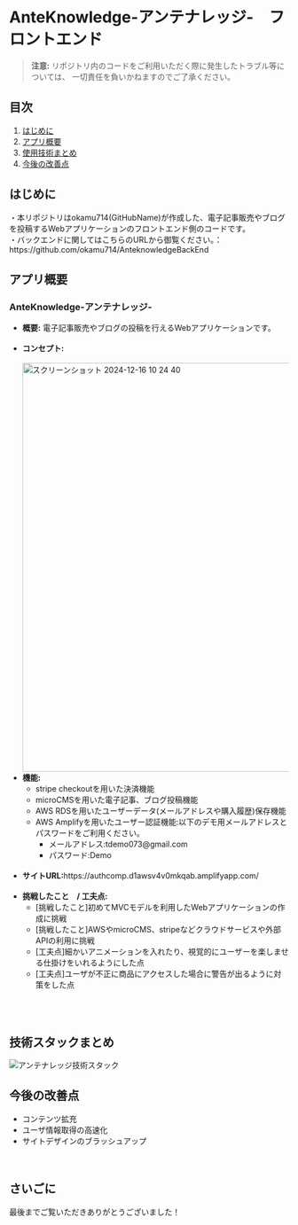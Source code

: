 
<body>
  <h1>AnteKnowledge-アンテナレッジ-　フロントエンド</h1>
  
  <blockquote>
    <strong>注意:</strong> リポジトリ内のコードをご利用いただく際に発生したトラブル等については、
    一切責任を負いかねますのでご了承ください。
  </blockquote>
  
  <h2>目次</h2>
  <ol>
    <li><a href="#introduction">はじめに</a></li>
    <li><a href="#apps">アプリ概要</a></li>
    <li><a href="#technologies">使用技術まとめ</a></li>
    <li><a href="#improvements">今後の改善点</a></li>
  </ol>

  <h2 id="introduction">はじめに</h2>
  <p>
    ・本リポジトリはokamu714(GitHubName)が作成した、電子記事販売やブログを投稿するWebアプリケーションのフロントエンド側のコードです。<br/>
    ・バックエンドに関してはこちらのURLから御覧ください。：　https://github.com/okamu714/AnteknowledgeBackEnd<br/>
  </p>

  <h2 id="apps">アプリ概要</h2>

  <h3>AnteKnowledge-アンテナレッジ-</h3>
  <ul>
    <li><strong>概要:</strong> 電子記事販売やブログの投稿を行えるWebアプリケーションです。</li><br/>
    <li><strong>コンセプト:</strong></li><br/>
    <img width="738" alt="スクリーンショット 2024-12-16 10 24 40" src="https://github.com/user-attachments/assets/02abce4d-aa00-43da-9339-ada55d8a077e" />
    <li><strong>機能:</strong>
      <ul>
        <li>stripe checkoutを用いた決済機能</li>
        <li>microCMSを用いた電子記事、ブログ投稿機能</li>
        <li>AWS RDSを用いたユーザーデータ(メールアドレスや購入履歴)保存機能</li>
        <li>AWS Amplifyを用いたユーザー認証機能:以下のデモ用メールアドレスとパスワードをご利用ください。
          <ul>
            <li>メールアドレス:tdemo073@gmail.com</li>
            <li>パスワード:Demo</li>
          </ul>
        </li>
      </ul>
    </li><br/>
    <li><strong>サイトURL:</strong>https://authcomp.d1awsv4v0mkqab.amplifyapp.com/
<!--       <a href="https://youtu.be/SGeeLyyds3M"> デモを見る(YouTubeへのリンクです)</a> -->
      <br/>
    </li><br/>
    <li><strong>挑戦したこと　/ 工夫点:</strong><br/>
      <ul>
        <li>[挑戦したこと]初めてMVCモデルを利用したWebアプリケーションの作成に挑戦</li>
        <li>[挑戦したこと]AWSやmicroCMS、stripeなどクラウドサービスや外部APIの利用に挑戦</li>
        <li>[工夫点]細かいアニメーションを入れたり、視覚的にユーザーを楽しませる仕掛けをいれるようにした点</li>
        <li>[工夫点]ユーザが不正に商品にアクセスした場合に警告が出るように対策をした点</li>
      </ul>
    </li><br/>
  </ul><br/>

  <h2 id="technologies">技術スタックまとめ</h2>

![アンテナレッジ技術スタック](https://github.com/user-attachments/assets/31eb7e4a-2ea6-4b12-a082-8958a0599121)


  <h2 id="improvements">今後の改善点</h2>
  <ul>
    <li>コンテンツ拡充</li>
    <li>ユーザ情報取得の高速化</li>
    <li>サイトデザインのブラッシュアップ</li>
  </ul><br/>

  <h2 id="improvements">さいごに</h2>
  最後までご覧いただきありがとうございました！<br/>
  
</body>
</html>
